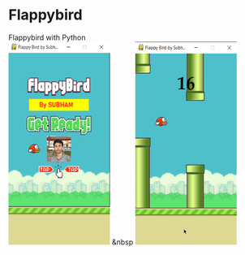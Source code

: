 # Flappybird
Flappybird with Python<br>
<img src="screenshots/fbhome.PNG" width=200px height= 400px></img>
&nbsp
<img src="screenshots/gameplay.png" width=200px height= 400px></img>
